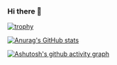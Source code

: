 ### Hi there 👋

<!--
**Kevasmi/kevasmi** is a ✨ _special_ ✨ repository because its `README.md` (this file) appears on your GitHub profile.

Here are some ideas to get you started:

- 🔭 I’m currently working on ...
- 🌱 I’m currently learning ...
- 👯 I’m looking to collaborate on ...
- 🤔 I’m looking for help with ...
- 💬 Ask me about ...
- 📫 How to reach me: ...
- 😄 Pronouns: ...
- ⚡ Fun fact: ...


-->

[![trophy](https://github-profile-trophy.vercel.app/?username=kevasmi&theme=onedark)](https://github.com/kevasmi/github-profile-trophy)

[![Anurag's GitHub stats](https://github-readme-stats.vercel.app/api?username=kevasmi&hide=prs,contribs,issues)](https://github.com/kevasmi/github-readme-stats)

[![Ashutosh's github activity graph](https://activity-graph.herokuapp.com/graph?username=kevasmi)](https://github.com/kevasmi/github-readme-activity-graph)
